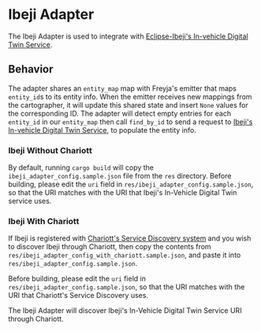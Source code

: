 # Ibeji Adapter

The Ibeji Adapter is used to integrate with [Eclipse-Ibeji's In-vehicle Digital Twin Service](https://github.com/eclipse-ibeji/ibeji).

## Behavior

The adapter shares an `entity_map` map with Freyja's emitter that maps `entity_id`s to its entity info. When the emitter receives new mappings from the cartographer, it will update this shared state and insert `None` values for the corresponding ID. The adapter will detect empty entries for each `entity_id` in our `entity_map` then call `find_by_id` to send a request to [Ibeji's In-vehicle Digital Twin Service](https://github.com/eclipse-ibeji/ibeji), to populate the entity info.

### Ibeji Without Chariott

By default, running `cargo build` will copy the `ibeji_adapter_config.sample.json` file from the `res` directory. Before building, please edit the `uri` field in `res/ibeji_adapter_config.sample.json`, so that the URI matches with the URI that Ibeji's In-Vehicle Digital Twin service uses.

### Ibeji With Chariott

If Ibeji is registered with [Chariott's Service Discovery system](https://github.com/eclipse-chariott/chariott/blob/main/service_discovery/README.md) and you wish to discover Ibeji through Chariott, then copy the contents from `res/ibeji_adapter_config_with_chariott.sample.json`, and paste it into `res/ibeji_adapter_config.sample.json`.

Before building, please edit the `uri` field in `res/ibeji_adapter_config.sample.json`, so that the URI matches with the URI that Chariott's Service Discovery uses.

The Ibeji Adapter will discover Ibeji's In-Vehicle Digital Twin Service URI through Chariott.
